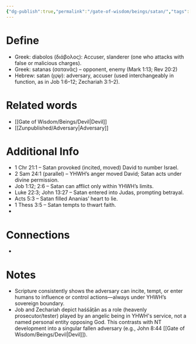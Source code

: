 ```yaml
---
{"dg-publish":true,"permalink":"/gate-of-wisdom/beings/satan/","tags":["#GateWisdom","Being","S"]}
---
```


# Define
- Greek: diabolos (διάβολος): Accuser, slanderer (one who attacks with false or malicious charges).
- Greek: satanas (σατανᾶς) – opponent, enemy (Mark 1:13; Rev 20:2)
- Hebrew: satan (שָׂטָן): adversary, accuser (used interchangeably in function, as in Job 1:6–12; Zechariah 3:1–2).

# Related words
- [[Gate of Wisdom/Beings/Devil\|Devil]]
- [[Zunpublished/Adversary\|Adversary]]

# Additional Info
- 1 Chr 21:1 – Satan provoked (incited, moved) David to number Israel.
- 2 Sam 24:1 (parallel) – YHWH’s anger moved David; Satan acts under divine permission.
- Job 1:12; 2:6 – Satan can afflict only within YHWH’s limits.
- Luke 22:3; John 13:27 – Satan entered into Judas, prompting betrayal.
- Acts 5:3 – Satan filled Ananias’ heart to lie.
- 1 Thess 3:5 – Satan tempts to thwart faith.
- 

# Connections
- 

# Notes
- Scripture consistently shows the adversary can incite, tempt, or enter humans to influence or control actions—always under YHWH’s sovereign boundary.
- Job and Zechariah depict haśśāṭān as a role (heavenly prosecutor/tester) played by an angelic being in YHWH's service, not a named personal entity opposing God. This contrasts with NT development into a singular fallen adversary (e.g., John 8:44 [[Gate of Wisdom/Beings/Devil\|Devil]]).

